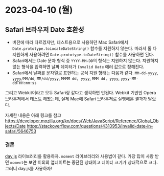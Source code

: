 # 2023-04-10 (월)

## Safari 브라우저 Date 호환성

- 버전에 따라 다르겠지만, 테스트용으로 사용하던 Mac Safari에서 `Date.prototype.toLocaleDateString()` 함수를 지원하지 않는다. 따라서 둘 다 지원하게 사용하려면 `Date.prototype.toDateString()` 함수를 사용하면 된다.
- Safari에서는 Date 문자 형식 중 `YYYY-MM-DD`의 형식는 지원하지 않는다. 지원하지 않는 형식을 입력하면 날짜 데이터가 `Invalid Date` 에러 값으로 정해진다.
- Safari에서 날짜를 문자열로 표현하는 공식 지원 형태는 다음과 같다.
`MM-dd-yyyy`, `yyyy/MM/dd`, `MM/dd/yyyy`, `MMMM dd, yyyy`, `MMM dd, yyyy`, `yyyy-MM-ddTHH:mm:ss`

그리고 Webkit이라고 모두 Safari랑 같다고 생각하면 안된다. Webkit 기반인 Opera 브라우저에서 테스트 해봤는데, 실제 Mac에 Safari 브라우저로 실행해본 결과가 달랐다.

자세한 내용은 아래 링크를 참고
<https://developer.mozilla.org/ko/docs/Web/JavaScript/Reference/Global_Objects/Date>
<https://stackoverflow.com/questions/4310953/invalid-date-in-safari/5646753>

### 결론

[day.js](https://www.npmjs.com/package/dayjs) 라이브러리를 활용하자. `moment` 라이브러리와 사용법이 같다.
가장 많이 사랑 받던 `moment`는 보안 이외의 업데이트는 중단된 상태이고 데이터 크기가 상대적으로 크다. 그러니 day.js를 사용하자!